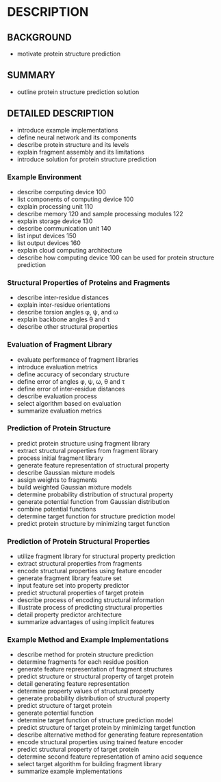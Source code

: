 # DESCRIPTION

## BACKGROUND

- motivate protein structure prediction

## SUMMARY

- outline protein structure prediction solution

## DETAILED DESCRIPTION

- introduce example implementations
- define neural network and its components
- describe protein structure and its levels
- explain fragment assembly and its limitations
- introduce solution for protein structure prediction

### Example Environment

- describe computing device 100
- list components of computing device 100
- explain processing unit 110
- describe memory 120 and sample processing modules 122
- explain storage device 130
- describe communication unit 140
- list input devices 150
- list output devices 160
- explain cloud computing architecture
- describe how computing device 100 can be used for protein structure prediction

### Structural Properties of Proteins and Fragments

- describe inter-residue distances
- explain inter-residue orientations
- describe torsion angles φ, ψ, and ω
- explain backbone angles θ and τ
- describe other structural properties

### Evaluation of Fragment Library

- evaluate performance of fragment libraries
- introduce evaluation metrics
- define accuracy of secondary structure
- define error of angles φ, ψ, ω, θ and τ
- define error of inter-residue distances
- describe evaluation process
- select algorithm based on evaluation
- summarize evaluation metrics

### Prediction of Protein Structure

- predict protein structure using fragment library
- extract structural properties from fragment library
- process initial fragment library
- generate feature representation of structural property
- describe Gaussian mixture models
- assign weights to fragments
- build weighted Gaussian mixture models
- determine probability distribution of structural property
- generate potential function from Gaussian distribution
- combine potential functions
- determine target function for structure prediction model
- predict protein structure by minimizing target function

### Prediction of Protein Structural Properties

- utilize fragment library for structural property prediction
- extract structural properties from fragments
- encode structural properties using feature encoder
- generate fragment library feature set
- input feature set into property predictor
- predict structural properties of target protein
- describe process of encoding structural information
- illustrate process of predicting structural properties
- detail property predictor architecture
- summarize advantages of using implicit features

### Example Method and Example Implementations

- describe method for protein structure prediction
- determine fragments for each residue position
- generate feature representation of fragment structures
- predict structure or structural property of target protein
- detail generating feature representation
- determine property values of structural property
- generate probability distribution of structural property
- predict structure of target protein
- generate potential function
- determine target function of structure prediction model
- predict structure of target protein by minimizing target function
- describe alternative method for generating feature representation
- encode structural properties using trained feature encoder
- predict structural property of target protein
- determine second feature representation of amino acid sequence
- select target algorithm for building fragment library
- summarize example implementations

